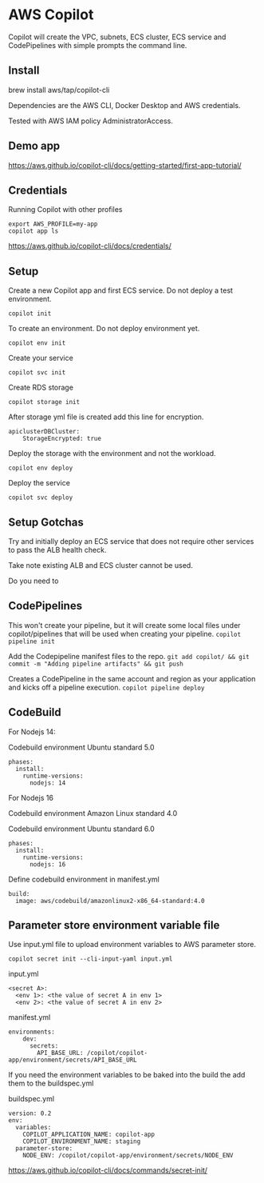 # AWS Copilot

Copilot will create the VPC, subnets, ECS cluster, ECS service and CodePipelines with simple prompts the command line.

## Install

brew install aws/tap/copilot-cli

Dependencies are the AWS CLI, Docker Desktop and AWS credentials.

Tested with AWS IAM policy AdministratorAccess.

## Demo app

https://aws.github.io/copilot-cli/docs/getting-started/first-app-tutorial/

## Credentials

Running Copilot with other profiles

```
export AWS_PROFILE=my-app
copilot app ls
```

https://aws.github.io/copilot-cli/docs/credentials/

## Setup

Create a new Copilot app and first ECS service. Do not deploy a test environment.

`copilot init`

To create an environment. Do not deploy environment yet.

`copilot env init`

Create your service

`copilot svc init`

Create RDS storage

`copilot storage init`

After storage yml file is created add this line for encryption.
```
apiclusterDBCluster:
	StorageEncrypted: true
```
Deploy the storage with the environment and not the workload.

`copilot env deploy`

Deploy the service

`copilot svc deploy`

## Setup Gotchas

Try and initially deploy an ECS service that does not require other services to pass the ALB health check.

Take note existing ALB and ECS cluster cannot be used.

Do you need to 

## CodePipelines

This won't create your pipeline, but it will create some local files under copilot/pipelines that will be used when creating your pipeline.
`copilot pipeline init`

Add the Codepipeline manifest files to the repo.
`git add copilot/ && git commit -m "Adding pipeline artifacts" && git push`

Creates a CodePipeline in the same account and region as your application and kicks off a pipeline execution.
`copilot pipeline deploy`

## CodeBuild

For Nodejs 14:

Codebuild environment Ubuntu standard 5.0

```
phases:
  install:
    runtime-versions:
      nodejs: 14
```

For Nodejs 16

Codebuild environment Amazon Linux standard 4.0

Codebuild environment Ubuntu standard 6.0
```
phases:
  install:
    runtime-versions:
      nodejs: 16
```
Define codebuild environment in manifest.yml
```
build:
  image: aws/codebuild/amazonlinux2-x86_64-standard:4.0
```

## Parameter store environment variable file

Use input.yml file to upload environment variables to AWS parameter store.

`copilot secret init --cli-input-yaml input.yml`

input.yml
```
<secret A>:
  <env 1>: <the value of secret A in env 1>
  <env 2>: <the value of secret A in env 2>
```
manifest.yml
```
environments:
    dev:
      secrets: 
        API_BASE_URL: /copilot/copilot-app/environment/secrets/API_BASE_URL

```
If you need the environment variables to be baked into the build the add them to the buildspec.yml

buildspec.yml
```
version: 0.2
env:
  variables:
    COPILOT_APPLICATION_NAME: copilot-app
    COPILOT_ENVIRONMENT_NAME: staging	
  parameter-store:
    NODE_ENV: /copilot/copilot-app/environment/secrets/NODE_ENV
```

https://aws.github.io/copilot-cli/docs/commands/secret-init/

